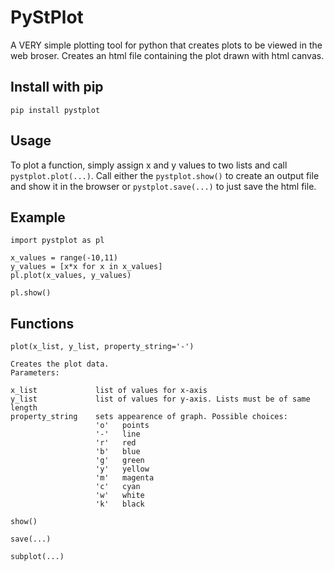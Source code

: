 PyStPlot
========

A VERY simple plotting tool for python that creates plots to be viewed in the web broser.
Creates an html file containing the plot drawn with html canvas.

Install with pip
-----------------
```
pip install pystplot
```
Usage
------
To plot a function, simply assign x and y values to two lists and call `pystplot.plot(...)`.
Call either the `pystplot.show()` to create an output file and show it in the browser or `pystplot.save(...)` to just save the html file.

Example
--------
```
import pystplot as pl

x_values = range(-10,11)
y_values = [x*x for x in x_values]
pl.plot(x_values, y_values)

pl.show()
```

Functions
----------
```
plot(x_list, y_list, property_string='-')
```
    Creates the plot data.
    Parameters:
        
    x_list             list of values for x-axis
    y_list             list of values for y-axis. Lists must be of same length
    property_string    sets appearence of graph. Possible choices:
                       'o'   points
                       '-'   line
                       'r'   red
                       'b'   blue
                       'g'   green
                       'y'   yellow
                       'm'   magenta
                       'c'   cyan
                       'w'   white
                       'k'   black         
```
show()
```
```
save(...)
```
```
subplot(...)
```